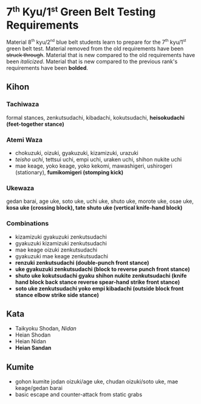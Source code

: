 <!-- markdownlint-disable no-inline-html -->
# 7<sup><small>th</small></sup> Kyu/1<sup><small>st</small></sup> Green Belt Testing Requirements

Material 8<sup><small>th</small></sup> kyu/2<sup><small>nd</small></sup> blue belt students learn to prepare for
the 7<sup><small>th</small></sup> kyu/1<sup><small>st</small></sup> green belt test.
Material removed from the old requirements have been ~~struck through~~.
Material that is new compared to the old requirements have been *italicized*.
Material that is new compared to the previous rank's requirements have been **bolded**.

## Kihon

### Tachiwaza

formal stances, zenkutsudachi, kibadachi, kokutsudachi, **heisokudachi (feet-together stance)**

### Atemi Waza

* chokuzuki, oizuki, gyakuzuki, kizamizuki, urazuki
* *teisho uchi*, tettsui uchi, empi uchi, uraken uchi, shihon nukite uchi
* mae keage, yoko keage, yoko kekomi, mawashigeri, ushirogeri (stationary), **fumikomigeri (stomping kick)**

### Ukewaza

gedan barai, age uke, soto uke, uchi uke, shuto uke, morote uke, osae uke, **kosa uke (crossing block), tate shuto uke (vertical knife-hand block)**

### Combinations

* kizamizuki gyakuzuki zenkutsudachi
* gyakuzuki kizamizuki zenkutsudachi
* mae keage oizuki zenkutsudachi
* gyakuzuki mae keage zenkutsudachi
* **renzuki zenkutsudachi (double-punch front stance)**
* **uke gyakuzuki zenkutsudachi (block to reverse punch front stance)**
* **shuto uke kokutsudachi gyaku shihon nukite zenkutsudachi (knife hand block back stance reverse spear-hand strike front stance)**
* **soto uke zenkutsudachi yoko empi kibadachi (outside block front stance elbow strike side stance)**

## Kata

* Taikyoku Shodan, *Nidan*
* Heian Shodan
* Heian Nidan
* **Heian Sandan**

## Kumite

* gohon kumite jodan oizuki/age uke, chudan oizuki/soto uke, mae keage/gedan barai
* basic escape and counter-attack from static grabs
